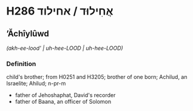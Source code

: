# H286 אֲחִילוּד / אחילוד

## ʼĂchîylûwd

_(akh-ee-lood' | uh-hee-LOOD | uh-hee-LOOD)_

### Definition

child's brother; from H0251 and H3205; brother of one born; Achilud, an Israelite; Ahilud; n-pr-m

- father of Jehoshaphat, David's recorder
- father of Baana, an officer of Solomon
